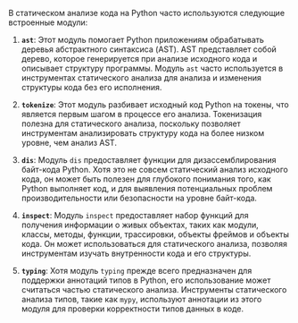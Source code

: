 В статическом анализе кода на Python часто используются следующие встроенные модули:

1. **`ast`**: Этот модуль помогает Python приложениям обрабатывать деревья абстрактного синтаксиса (AST). AST представляет собой дерево, которое генерируется при анализе исходного кода и описывает структуру программы. Модуль `ast` часто используется в инструментах статического анализа для анализа и изменения структуры кода без его исполнения.

2. **`tokenize`**: Этот модуль разбивает исходный код Python на токены, что является первым шагом в процессе его анализа. Токенизация полезна для статического анализа, поскольку позволяет инструментам анализировать структуру кода на более низком уровне, чем анализ AST.

3. **`dis`**: Модуль `dis` предоставляет функции для дизассемблирования байт-кода Python. Хотя это не совсем статический анализ исходного кода, он может быть полезен для глубокого понимания того, как Python выполняет код, и для выявления потенциальных проблем производительности или безопасности на уровне байт-кода.

4. **`inspect`**: Модуль `inspect` предоставляет набор функций для получения информации о живых объектах, таких как модули, классы, методы, функции, трассировки, объекты фреймов и объекты кода. Он может использоваться для статического анализа, позволяя инструментам изучать внутренности кода и его структуры.

5. **`typing`**: Хотя модуль `typing` прежде всего предназначен для поддержки аннотаций типов в Python, его использование может считаться частью статического анализа. Инструменты статического анализа типов, такие как `mypy`, используют аннотации из этого модуля для проверки корректности типов данных в коде.